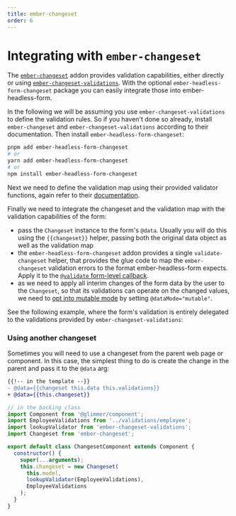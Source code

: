 ```yaml
---
title: ember-changeset
order: 6
---
```


# Integrating with `ember-changeset`

The [`ember-changeset`](https://github.com/poteto/ember-changeset) addon provides validation capabilities, either directly or using [`ember-changeset-validations`](https://github.com/poteto/ember-changeset-validations/).
With the optional `ember-headless-form-changeset` package you can easily integrate those into ember-headless-form.

In the following we will be assuming you use `ember-changeset-validations` to define the validation rules. So if you haven't done so already, install `ember-changeset` and `ember-changeset-validations` according to their documentation. Then install `ember-headless-form-changeset`:

```bash
pnpm add ember-headless-form-changeset
# or
yarn add ember-headless-form-changeset
# or
npm install ember-headless-form-changeset
```

Next we need to define the validation map using their provided validator functions, again refer to their [documentation](https://github.com/poteto/ember-changeset-validations/#usage).

Finally we need to integrate the changeset and the validation map with the validation capabilities of the form:

- pass the `Changeset` instance to the form's `@data`. Usually you will do this using the `{{changeset}}` helper, passing both the original data object as well as the validation map
- the `ember-headless-form-changeset` addon provides a single `validate-changeset` helper, that provides the glue code to map the `ember-changeset` validation errors to the format ember-headless-form expects. Apply it to the [`@validate` form-level callback](./custom-validation.md#form-level-validation).
- as we need to apply all interim changes of the form data by the user to the `Changeset`, so that its validations can operate on the changed values, we need to [opt into mutable mode](../usage/data/index.md#im-mutable-data) by setting `@dataMode="mutable"`.

See the following example, where the form's validation is entirely delegated to the validations provided by `ember-changeset-validations`:

### Using another changeset

Sometimes you will need to use a changeset from the parent web page or component. In this case, the simplest thing to do is create the change in the parent and pass it to the `@data` arg:

```diff
{{!-- in the template --}}
- @data={{changeset this.data this.validations}}
+ @data={{this.changeset}}
```

```javascript
// in the backing class
import Component from '@glimmer/component';
import EmployeeValidations from '../validations/employee';
import lookupValidator from 'ember-changeset-validations';
import Changeset from 'ember-changeset';

export default class ChangesetComponent extends Component {
  constructor() {
    super(...arguments);
    this.changeset = new Changeset(
      this.model,
      lookupValidator(EmployeeValidations),
      EmployeeValidations
    );
  }
}
```
